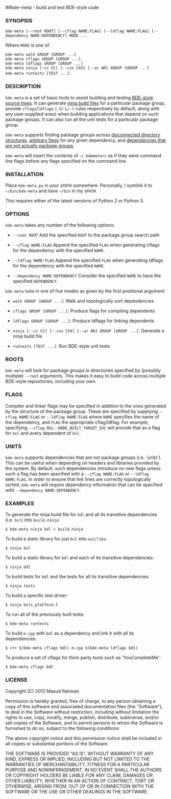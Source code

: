 ##bde-meta - build and test BDE-style code

### SYNOPSIS

`bde-meta [--root ROOT] [--cflag NAME:FLAG] [--ldflag NAME:FLAG] [--dependency NAME:DEPENDENCY] MODE ...`<br/>

Where `MODE` is one of:

`bde-meta walk GROUP [GROUP ...]`<br/>
`bde-meta cflags GROUP [GROUP ...]`<br/>
`bde-meta ldflags GROUP [GROUP ...]`<br/>
`bde-meta ninja [-cc CC] [--cxx CXX] [--ar AR] GROUP [GROUP ...]`<br/>
`bde-meta runtests [TEST ...]`:

### DESCRIPTION

`bde-meta` is a set of basic tools to assist building and testing [BDE-style
source trees](https://github.com/bloomberg/bde).  It can generate [ninja build
files](https://github.com/martine/ninja) for a particular package group,
provide `cflags`/`ldflags` (`-I`/`-L/-l` rules respectively by default, along
with any user-supplied ones) when building applications that depend on such
package groups.  It can also run all the unit tests for a particular package
group.

`bde-meta` supports finding package groups across [disconnected
directory structures](#roots), [arbitrary flags](#flags) for any given
dependency, and [dependencies that are not actually package groups](#units).

`bde-meta` will insert the contents of `~/.bdemetarc` as if they were command
line flags before any flags specified on the command line.

### INSTALLATION

Place `bde-meta.py` in your `$PATH` somewhere. Personally, I symlink it to
`~/bin/bde-meta` and have `~/bin` in my `$PATH`.

This requires either of the latest versions of Python 2 or Python 3.

### OPTIONS

`bde-meta` takes any number of the following options:

  * `--root ROOT`
    Add the specified `ROOT` to the package group search path

  * `--cflag NAME:FLAG`
    Append the specified `FLAG` when generating cflags for the dependency
    with the specified `NAME`.

  * `--ldflag NAME:FLAG`
    Append the specified `FLAG` when generating ldflags for the dependency
    with the specified `NAME`.

  * `--dependency NAME:DEPENDENCY`
    Consider the specified `NAME` to have the specified `DEPENDENCY`.

`bde-meta` runs in one of five modes as given by the first positional argument:

  * `walk GROUP [GROUP ...]`:
    Walk and topologically sort dependencies

  * `cflags GROUP [GROUP ...]`:
    Produce flags for compiling dependents

  * `ldflags GROUP [GROUP ...]`:
    Produce ldflags for linking dependents

  * `ninja [--cc CC] [--cxx CXX] [--ar AR] GROUP [GROUP ...]`:
    Generate a ninja build file

  * `runtests [TEST ...]`:
    Run BDE-style unit tests

### ROOTS
<a name="roots"></a>

`bde-meta` will look for package groups in directories specified by (possibly
multiple) `--root` arguments.  This makes it easy to build code across multiple
BDE-style repositories, including your own.

### FLAGS
<a name="flags"></a>

Compiler and linker flags may be specified in addition to the ones generated by
the structure of the package group.  These are specified by supplying
`--cflag NAME:FLAG` or `--ldflag NAME:FLAG` where `NAME` specifies the name of
the dependency, and `FLAG` the appropriate cflag/ldflag.  For example,
specifying `--cflag BSL:-DBDE_BUILT_TARGET_EXC` will provide that as a flag for
`bsl` and every dependent of `bsl`.

### UNITS
<a name="units"></a>

`bde-meta` supports dependencies that are not package groups (i.e. 'units').
This can be useful when depending on headers and libraries provided by the
system.  By default, such dependencies introduce no new flags unless such a
flag has been specified with a `--cflag NAME:FLAG` or `--ldflag NAME:FLAG`.  In
order to ensure that link lines are correctly topologically sorted, `bde-meta`
will require dependency information that can be specified with `--dependency
NAME:DEPENDENCY`.

### EXAMPLES

To generate the ninja build file for `bdl` and all its transitive dependencies
(i.e. `bsl`) into `build.ninja`:

    $ bde-meta ninja bdl > build.ninja

To build a static library for just `bsl` into `out/libs`:

    $ ninja bsl

To build a static library for `bdl` and each of its transitive dependencies:

    $ ninja bdl

To build tests for `bdl` and the tests for all its transitive dependencies:

    $ ninja tests

To build a specific test driver:

    $ ninja bsls_platform.t

To run all of the previously built tests:

    $ bde-meta runtests

To build `m.cpp` with `bdl` as a dependency and link it with all its
dependencies:

    $ c++ $(bde-meta cflags bdl) m.cpp $(bde-meta ldflags bdl)

To produce a set of cflags for third-party tools such as 'YouCompleteMe':

    $ bde-meta cflags bdl

### LICENSE

Copyright (C) 2013 Masud Rahman

Permission is hereby granted, free of charge, to any person obtaining a copy of
this software and associated documentation files (the "Software"), to deal in
the Software without restriction, including without limitation the rights to
use, copy, modify, merge, publish, distribute, sublicense, and/or sell copies
of the Software, and to permit persons to whom the Software is furnished to do
so, subject to the following conditions:

The above copyright notice and this permission notice shall be included in all
copies or substantial portions of the Software.

THE SOFTWARE IS PROVIDED "AS IS", WITHOUT WARRANTY OF ANY KIND, EXPRESS OR
IMPLIED, INCLUDING BUT NOT LIMITED TO THE WARRANTIES OF MERCHANTABILITY,
FITNESS FOR A PARTICULAR PURPOSE AND NONINFRINGEMENT. IN NO EVENT SHALL THE
AUTHORS OR COPYRIGHT HOLDERS BE LIABLE FOR ANY CLAIM, DAMAGES OR OTHER
LIABILITY, WHETHER IN AN ACTION OF CONTRACT, TORT OR OTHERWISE, ARISING FROM,
OUT OF OR IN CONNECTION WITH THE SOFTWARE OR THE USE OR OTHER DEALINGS IN THE
SOFTWARE.

